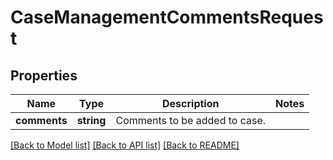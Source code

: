 # CaseManagementCommentsRequest

## Properties
Name | Type | Description | Notes
------------ | ------------- | ------------- | -------------
**comments** | **string** | Comments to be added to case. | 

[[Back to Model list]](../README.md#documentation-for-models) [[Back to API list]](../README.md#documentation-for-api-endpoints) [[Back to README]](../README.md)


